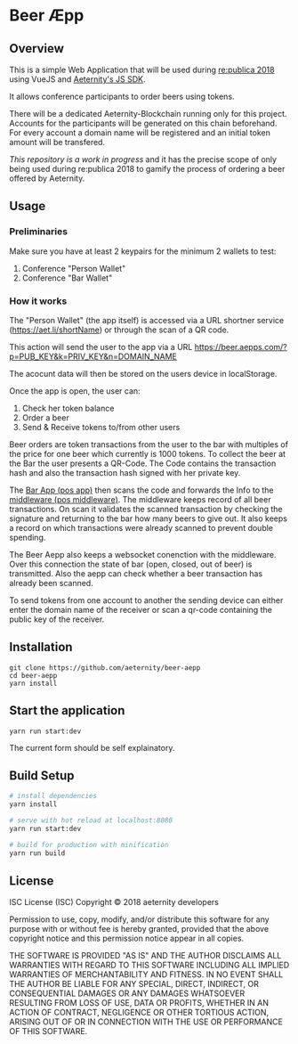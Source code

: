# Beer Æpp

## Overview

This is a simple Web Application that will be used during [re:publica 2018](https://re-publica.com/en) using VueJS and [Aeternity's JS SDK](https://github.com/aeternity/aepp-sdk-js).

It allows conference participants to order beers using tokens.

There will be a dedicated Aeternity-Blockchain running only for this project. Accounts for the participants will be generated on this chain beforehand. For every account a domain name will be registered and an initial token amount will be transfered.

*This repository is a work in progress* and it has the precise scope of only being used during re:publica 2018 to gamify the process of ordering a beer offered by Aeternity.

## Usage

### Preliminaries

Make sure you have at least 2 keypairs for the minimum 2 wallets to test:
1. Conference "Person Wallet"
2. Conference "Bar Wallet"


### How it works

The "Person Wallet" (the app itself) is accessed via a URL shortner service (https://aet.li/shortName) or through the scan of a QR code.

This action will send the user to the app via a URL
https://beer.aepps.com/?p=PUB_KEY&k=PRIV_KEY&n=DOMAIN_NAME

The acocunt data will then be stored on the users device in localStorage.

Once the app is open, the user can:

1. Check her token balance
2. Order a beer
3. Send & Receive tokens to/from other users

Beer orders are token transactions from the user to the bar with multiples of the price for one beer which currently is 1000 tokens. To collect the beer at the Bar the user presents a QR-Code. The Code contains the transaction hash and also the transaction hash signed with her private key.

The [Bar App (pos app)](https://github.com/aeternity/pos-aepp) then scans the code and forwards the Info to the [middleware (pos middleware)](https://github.com/aeternity/pos-middleware). The middleware keeps record of all beer transactions. On scan it validates the scanned transaction by checking the signature and returning to the bar how many beers to give out. It also keeps a record on which transactions were already scanned to prevent double spending.

The Beer Aepp also keeps a websocket conenction with the middleware. Over this connection the state of bar (open, closed, out of beer) is transmitted. Also the aepp can check whether a beer transaction has already been scanned.

To send tokens from one account to another the sending device can either enter the domain name of the receiver or scan a qr-code containing the public key of the receiver.

## Installation

```
git clone https://github.com/aeternity/beer-aepp
cd beer-aepp
yarn install
```


## Start the application

```
yarn run start:dev
```

The current form should be self explainatory.

## Build Setup

``` bash
# install dependencies
yarn install

# serve with hot reload at localhost:8080
yarn run start:dev

# build for production with minification
yarn run build
```

## License

ISC License (ISC)
Copyright © 2018 aeternity developers

Permission to use, copy, modify, and/or distribute this software for any purpose
with or without fee is hereby granted, provided that the above copyright notice
and this permission notice appear in all copies.

THE SOFTWARE IS PROVIDED "AS IS" AND THE AUTHOR DISCLAIMS ALL WARRANTIES WITH
REGARD TO THIS SOFTWARE INCLUDING ALL IMPLIED WARRANTIES OF MERCHANTABILITY AND
FITNESS. IN NO EVENT SHALL THE AUTHOR BE LIABLE FOR ANY SPECIAL, DIRECT,
INDIRECT, OR CONSEQUENTIAL DAMAGES OR ANY DAMAGES WHATSOEVER RESULTING FROM LOSS
OF USE, DATA OR PROFITS, WHETHER IN AN ACTION OF CONTRACT, NEGLIGENCE OR OTHER
TORTIOUS ACTION, ARISING OUT OF OR IN CONNECTION WITH THE USE OR PERFORMANCE OF
THIS SOFTWARE.
